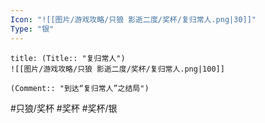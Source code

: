 ```yaml
---
Icon: "![[图片/游戏攻略/只狼 影逝二度/奖杯/复归常人.png|30]]"
Type: "银"
---
```

```ad-common-silver-trophy
title: (Title:: "复归常人")
![[图片/游戏攻略/只狼 影逝二度/奖杯/复归常人.png|100]]

(Comment:: "到达“复归常人”之结局")
```

#只狼/奖杯 #奖杯 #奖杯/银
